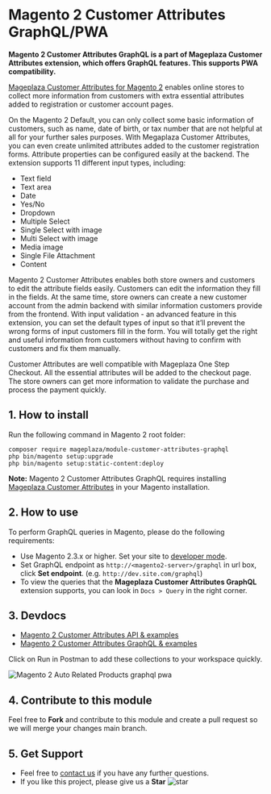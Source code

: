 # Magento 2 Customer Attributes GraphQL/PWA

**Magento 2 Customer Attributes GraphQL is a part of Mageplaza Customer Attributes extension, which offers GraphQL features. This supports PWA compatibility.**

[Mageplaza Customer Attributes for Magento 2](https://www.mageplaza.com/magento-2-customer-attributes/) enables online stores to collect more information from customers with extra essential attributes added to registration or customer account pages.

On the Magento 2 Default, you can only collect some basic information of customers, such as name, date of birth, or tax number that are not helpful at all for your further sales purposes. With Megaplaza Customer Attributes, you can even create unlimited attributes added to the customer registration forms. Attribute properties can be configured easily at the backend. The extension supports 11 different input types, including: 

- Text field 
- Text area
- Date
- Yes/No
- Dropdown
- Multiple Select 
- Single Select with image
- Multi Select with image
- Media image
- Single File Attachment 
- Content 

Magento 2 Customer Attributes enables both store owners and customers to edit the attribute fields easily. Customers can edit the information they fill in the fields. At the same time, store owners can create a new customer account from the admin backend with similar information customers provide from the frontend. With input validation - an advanced feature in this extension, you can set the default types of input so that it’ll prevent the wrong forms of input customers fill in the form. You will totally get the right and useful information from customers without having to confirm with customers and fix them manually. 

Customer Attributes are well compatible with Mageplaza One Step Checkout. All the essential attributes will be added to the checkout page. The store owners can get more information to validate the purchase and process the payment quickly. 

## 1. How to install

Run the following command in Magento 2 root folder:

```
composer require mageplaza/module-customer-attributes-graphql
php bin/magento setup:upgrade
php bin/magento setup:static-content:deploy
```

**Note:**
Magento 2 Customer Attributes GraphQL requires installing [Mageplaza Customer Attributes](https://www.mageplaza.com/magento-2-customer-attributes/) in your Magento installation.

## 2. How to use

To perform GraphQL queries in Magento, please do the following requirements:

- Use Magento 2.3.x or higher. Set your site to [developer mode](https://www.mageplaza.com/devdocs/enable-disable-developer-mode-magento-2.html).
- Set GraphQL endpoint as `http://<magento2-server>/graphql` in url box, click **Set endpoint**. 
(e.g. `http://dev.site.com/graphql`)
- To view the queries that the **Mageplaza Customer Attributes GraphQL** extension supports, you can look in `Docs > Query` in the right corner.  

## 3. Devdocs

- [Magento 2 Customer Attributes API & examples](https://documenter.getpostman.com/view/10589000/T1DqgH2g?version=latest)
- [Magento 2 Customer Attributes GraphQL & examples](https://documenter.getpostman.com/view/10589000/TVYJ5GmN)

Click on Run in Postman to add these collections to your workspace quickly. 

![Magento 2 Auto Related Products graphql pwa](https://i.imgur.com/lhsXlUR.gif)

## 4. Contribute to this module

Feel free to **Fork** and contribute to this module and create a pull request so we will merge your changes main branch.

## 5. Get Support

- Feel free to [contact us](https://www.mageplaza.com/contact.html) if you have any further questions.
- If you like this project, please give us a **Star** ![star](https://i.imgur.com/S8e0ctO.png)
